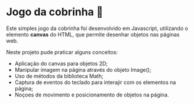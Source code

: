 # Jogo da cobrinha 🐍

Este simples jogo da cobrinha foi desenvolvido em Javascript, utilizando o elemento <strong>canvas</strong> do HTML, que permite desenhar objetos nas páginas web.

Neste projeto pude praticar alguns conceitos:

- Aplicação do canvas para objetos 2D;
- Manipular imagem na página através do objeto Image();
- Uso de métodos da biblioteca Math;
- Captura de eventos do teclado para interajir com os elementos na página;
- Noçoes de movimento e posicionamento de objetos na página.
